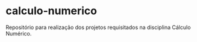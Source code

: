 # calculo-numerico
Repositório para realização dos projetos requisitados na disciplina Cálculo Numérico.
